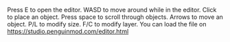 Press E to open the editor. WASD to move around while in the editor. Click to place an object. Press space to scroll through objects. Arrows to move an object. P/L to modify size. F/C to modify layer. You can load the file on https://studio.penguinmod.com/editor.html
